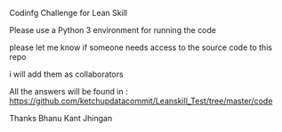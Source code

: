 Codinfg Challenge for Lean Skill 

Please use a Python 3 environment for running the code 

please let me know if someone needs access to the source code to this repo 

i will add them as collaborators 

All the answers will be found in : https://github.com/ketchupdatacommit/Leanskill_Test/tree/master/code




Thanks 
Bhanu Kant Jhingan